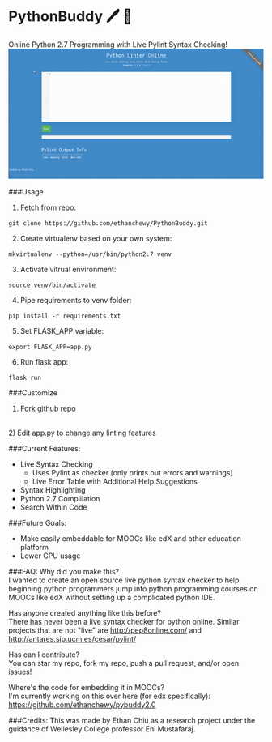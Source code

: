 # PythonBuddy 🖊️ 🐍 
Online Python 2.7 Programming with Live Pylint Syntax Checking!
![](ScreenshotPythonBuddy.gif)
<br>

###Usage
1) Fetch from repo:
  ```
  git clone https://github.com/ethanchewy/PythonBuddy.git
  ```
2) Create virtualenv based on your own system:
  ```
  mkvirtualenv --python=/usr/bin/python2.7 venv
  ```
3) Activate vitrual environment:
  ```
  source venv/bin/activate
  ```
4) Pipe requirements to venv folder:
  ```
  pip install -r requirements.txt
  ```
5) Set FLASK_APP variable:
  ```
  export FLASK_APP=app.py
  ```
6) Run flask app:
  ```
  flask run
  ```
###Customize
1) Fork github repo
<br>
2) Edit app.py to change any linting features

###Current Features:
<ul>
  <li>Live Syntax Checking
    <ul>
      <li>Uses Pylint as checker (only prints out errors and warnings)</li>
      <li>Live Error Table with Additional Help Suggestions</li>
    </ul>
  </li>
  <li>Syntax Highlighting</li>
  <li>Python 2.7 Complilation</li>
  <li>Search Within Code</li>
</ul>

###Future Goals:
- Make easily embeddable for MOOCs like edX and other education platform
- Lower CPU usage

###FAQ:
Why did you make this? <br>
I wanted to create an open source live python syntax checker to help beginning python programmers jump into python programming courses on MOOCs like edX without setting up a complicated python IDE. 

Has anyone created anything like this before? <br>
There has never been a live syntax checker for python online. Similar projects that are not "live" are http://pep8online.com/ and http://antares.sip.ucm.es/cesar/pylint/

Has can I contribute? <br>
You can star my repo, fork my repo, push a pull request, and/or open issues!

Where's the code for embedding it in MOOCs? <br>
I'm currently working on this over here (for edx specifically): https://github.com/ethanchewy/pybuddy2.0

###Credits:
This was made by Ethan Chiu as a research project under the guidance of Wellesley College professor Eni Mustafaraj.
